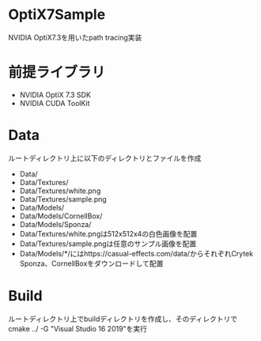 # OptiX7Sample
NVIDIA OptiX7.3を用いたpath tracing実装
# 前提ライブラリ
- NVIDIA OptiX 7.3 SDK
- NVIDIA CUDA ToolKit
# Data
ルートディレクトリ上に以下のディレクトリとファイルを作成
- Data/
- Data/Textures/
- Data/Textures/white.png
- Data/Textures/sample.png
- Data/Models/
- Data/Models/CornellBox/
- Data/Models/Sponza/
- Data/Textures/white.pngは512x512x4の白色画像を配置
- Data/Textures/sample.pngは任意のサンプル画像を配置
- Data/Models/*/にはhttps://casual-effects.com/data/からそれぞれCrytek Sponza、CornellBoxをダウンロードして配置
# Build 
ルートディレクトリ上でbuildディレクトリを作成し、そのディレクトリで cmake ../ -G "Visual Studio 16 2019"を実行